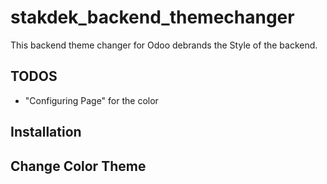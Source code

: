 # stakdek_backend_themechanger
This backend theme changer for Odoo debrands the Style of the backend.

## TODOS
- "Configuring Page" for the color

## Installation
## Change Color Theme
